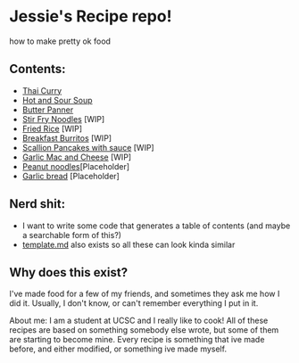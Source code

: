 # Jessie's Recipe repo! 
how to make pretty ok food

## Contents:
- [Thai Curry](thai_curry.md)
- [Hot and Sour Soup](hot_n_sour_soup.md)
- [Butter Panner](butter_paneer.md)
- [Stir Fry Noodles](noodles.md) [WIP]
- [Fried Rice](fried_rice.md) [WIP]
- [Breakfast Burritos](breakie_burrito.md) [WIP]
- [Scallion Pancakes with sauce](scallion_pancake_and_sauce.md) [WIP]
- [Garlic Mac and Cheese](mac_n_garlic.md) [WIP]
- [Peanut noodles](peanut_noodles.md)[Placeholder]
- [Garlic bread](garlic_bread.md) [Placeholder]
 
## Nerd shit:
- I want to write some code that generates a table of contents (and maybe a searchable form of this?)
- [template.md](template.md) also exists so all these can look kinda similar

## Why does this exist?
I've made food for a few of my friends, and sometimes they ask me how I did it. Usually, I don't know, or can't remember everything I put in it.

About me:
I am a student at UCSC and I really like to cook!
All of these recipes are based on something somebody else wrote, but some of them are starting to become mine.
Every recipe is something that ive made before, and either modified, or something ive made myself.

